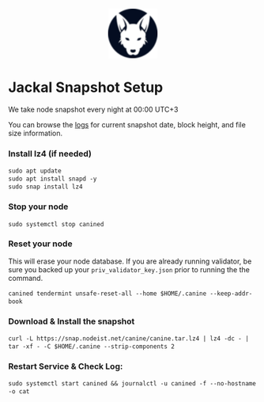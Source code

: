 <p align="center">
  <img height="100" height="auto" src="https://raw.githubusercontent.com/Nodeist/Kurulumlar/main/logos/jackal.png">
</p>



# Jackal Snapshot Setup
We take node snapshot every night at 00:00 UTC+3

You can browse the [logs](https://snap.nodeist.net/canine/log.txt) for current snapshot date, block height, and file size information.

### Install lz4 (if needed)
```
sudo apt update
sudo apt install snapd -y
sudo snap install lz4
```

### Stop your node
```
sudo systemctl stop canined
```

### Reset your node
This will erase your node database. If you are already running validator, be sure you backed up your `priv_validator_key.json` prior to running the the command.

```
canined tendermint unsafe-reset-all --home $HOME/.canine --keep-addr-book
```

### Download & Install the snapshot
```
curl -L https://snap.nodeist.net/canine/canine.tar.lz4 | lz4 -dc - | tar -xf - -C $HOME/.canine --strip-components 2
```

### Restart Service & Check Log:
```
sudo systemctl start canined && journalctl -u canined -f --no-hostname -o cat
```
